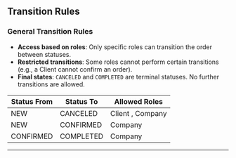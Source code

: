 ## **Transition Rules**

### **General Transition Rules**

- **Access based on roles**: Only specific roles can transition the order between statuses.
- **Restricted transitions**: Some roles cannot perform certain transitions (e.g., a Client cannot confirm an order).
- **Final states**: `CANCELED` and `COMPLETED` are terminal statuses. No further transitions are allowed.

| Status From | Status To | Allowed Roles    |
|-------------|-----------|------------------|
| NEW         | CANCELED  | Client , Company |
| NEW         | CONFIRMED | Company          |
| CONFIRMED   | COMPLETED | Company          |

---